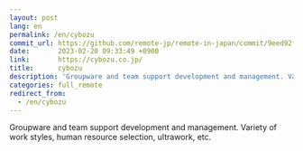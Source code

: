 ```yaml
---
layout: post
lang: en
permalink: /en/cybozu
commit_url: https://github.com/remote-jp/remote-in-japan/commit/9eed92f0774c582d59dd05d6e0ce960312de3522
date:       2023-02-20 09:33:49 +0900
link:       https://cybozu.co.jp/
title:      cybozu
description: 'Groupware and team support development and management. Variety of work styles, human resource selection, ultrawork, etc.'
categories: full_remote
redirect_from:
  - /en/cybozu
---
```


<p>Groupware and team support development and management. Variety of work styles, human resource selection, ultrawork, etc.</p>
